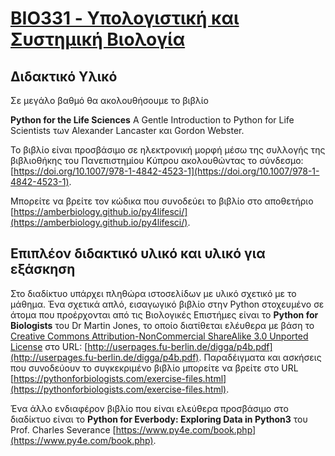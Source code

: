 # [BIO331 - Υπολογιστική και Συστημική Βιολογία](index.md)

## Διδακτικό Υλικό
Σε μεγάλο βαθμό θα ακολουθήσουμε το βιβλίο

**Python for the Life Sciences**
A Gentle Introduction to Python for Life Scientists
των Alexander Lancaster και Gordon Webster.

Το βιβλίο είναι προσβάσιμο σε ηλεκτρονική μορφή μέσω της 
συλλογής της βιβλιοθήκης του Πανεπιστημίου Κύπρου ακολουθώντας 
το σύνδεσμο: [https://doi.org/10.1007/978-1-4842-4523-1](https://doi.org/10.1007/978-1-4842-4523-1).

Μπορείτε να βρείτε τον κώδικα που συνοδεύει το βιβλίο στο αποθετήριο [https://amberbiology.github.io/py4lifesci/](https://amberbiology.github.io/py4lifesci/).

## Επιπλέον διδακτικό υλικό και υλικό για εξάσκηση
Στο διαδίκτυο υπάρχει πληθώρα ιστοσελίδων με υλικό σχετικό με το μάθημα. Ένα σχετικά απλό, εισαγωγικό βιβλίο στην Python στοχευμένο σε άτομα που προέρχονται από τις Βιολογικές Επιστήμες είναι το **Python for Biologists** του Dr Martin Jones, το οποίο διατίθεται ελέυθερα με βάση το [Creative Commons Attribution-NonCommercial ShareAlike 3.0 Unported License](http://creativecommons.org/licenses/by-nc-sa/3.0/deed.en_GB) στο URL: [http://userpages.fu-berlin.de/digga/p4b.pdf](http://userpages.fu-berlin.de/digga/p4b.pdf). Παραδέιγματα και ασκήσεις που συνοδεύουν το συγκεκριμένο βιβλίο μπορείτε να βρείτε στο URL [https://pythonforbiologists.com/exercise-files.html](https://pythonforbiologists.com/exercise-files.html).

Ένα άλλο ενδιαφέρον βιβλίο που είναι ελεύθερα προσβάσιμο στο διαδίκτυο είναι το **Python for Everbody: Exploring Data in Python3** του Prof. Charles Severance
[https://www.py4e.com/book.php](https://www.py4e.com/book.php). 





